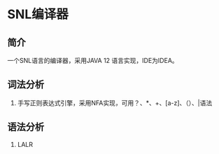 # SNL编译器
## 简介
一个SNL语言的编译器，采用JAVA 12 语言实现，IDE为IDEA。
## 词法分析
1. 手写正则表达式引擎，采用NFA实现，可用？、*、+、[a-z]、（）、|语法
## 语法分析
1. LALR